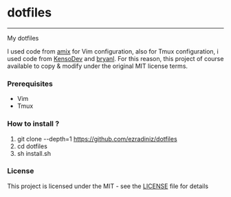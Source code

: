 # dotfiles

----------

My dotfiles

I used code from [amix](https://github.com/amix/vimrc) for Vim configuration, also for Tmux configuration, i used code from [KensoDev](https://github.com/KensoDev/dotfiles)  and [bryanl](https://gist.github.com/bryanl/721200). 
For this reason, this project of course available to copy & modify under the original MIT license terms. 

### Prerequisites                                                                       
 - Vim
 - Tmux
                                                                                   
### How to install ?                                                                    
1. git clone --depth=1 https://github.com/ezradiniz/dotfiles
2. cd dotfiles
3. sh install.sh
                                                                                       
### License                                                                             
This project is licensed under the MIT - see the [LICENSE](LICENSE) file for details 

